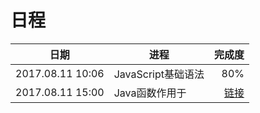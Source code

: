 # 日程
|  日期  |  进程  |  完成度  |
|---|----|----:|
|2017.08.11 10:06|JavaScript基础语法| 80% |
|2017.08.11 15:00|Java函数作用于 |[链接](http://www.runoob.com/js/js-scope.html)|

